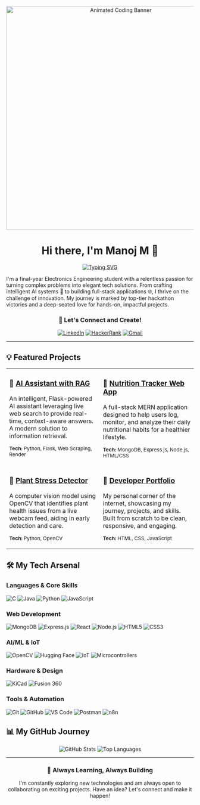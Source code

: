 <div align="center">
  <img src="https://i.imgur.com/uP202n0.gif" width="600" alt="Animated Coding Banner">
  <h1>Hi there, I'm Manoj M 👋</h1>
  <a href="https://git.io/typing-svg"><img src="https://readme-typing-svg.demolab.com?font=Fira+Code&weight=600&size=25&pause=1000&color=00BFFF&center=true&vCenter=true&width=435&lines=Electronics+%26+AI+Developer;Full-Stack+Innovator;Hackathon+Enthusiast" alt="Typing SVG" /></a>
</div>

I'm a final-year Electronics Engineering student with a relentless passion for turning complex problems into elegant tech solutions. From crafting intelligent AI systems 🧠 to building full-stack applications 🌐, I thrive on the challenge of innovation. My journey is marked by top-tier hackathon victories and a deep-seated love for hands-on, impactful projects.

<h3 align="center">🚀 Let's Connect and Create!</h3>
<p align="center">
  <a href="https://www.linkedin.com/in/manoj-m-53621829a/" target="_blank"><img src="https://img.shields.io/badge/LinkedIn-0077B5?style=for-the-badge&logo=linkedin&logoColor=white" alt="LinkedIn"></a>
  <a href="https://www.hackerrank.com/profile/manojmahendran51" target="_blank"><img src="https://img.shields.io/badge/HackerRank-2EC866?style=for-the-badge&logo=hackerrank&logoColor=white" alt="HackerRank"></a>
  <a href="mailto:manojmahendran555@gmail.com"><img src="https://img.shields.io/badge/Gmail-D14836?style=for-the-badge&logo=gmail&logoColor=white" alt="Gmail"></a>
</p>

---

## 💡 Featured Projects
<table>
  <tr>
    <td width="50%" valign="top">
      <h3>🤖 <a href="https://buildbymanoj-chatbot.onrender.com" target="_blank">AI Assistant with RAG</a></h3>
      <p>An intelligent, Flask-powered AI assistant leveraging live web search to provide real-time, context-aware answers. A modern solution to information retrieval.</p>
      <p><sub><b>Tech:</b> Python, Flask, Web Scraping, Render</sub></p>
    </td>
    <td width="50%" valign="top">
      <h3>🥗 <a href="https://github.com/buildbymanoj/NutritionTracker-WebApp" target="_blank">Nutrition Tracker Web App</a></h3>
      <p>A full-stack MERN application designed to help users log, monitor, and analyze their daily nutritional habits for a healthier lifestyle.</p>
      <p><sub><b>Tech:</b> MongoDB, Express.js, Node.js, HTML/CSS</sub></p>
    </td>
  </tr>
  <tr>
    <td width="50%" valign="top">
      <h3>🌱 <a href="https://github.com/buildbymanoj/Real-Time-Plant-Stress-Detection" target="_blank">Plant Stress Detector</a></h3>
      <p>A computer vision model using OpenCV that identifies plant health issues from a live webcam feed, aiding in early detection and care.</p>
      <p><sub><b>Tech:</b> Python, OpenCV</sub></p>
    </td>
    <td width="50%" valign="top">
      <h3>🌟 <a href="https://github.com/buildbymanoj/buildbymanoj_portfolio" target="_blank">Developer Portfolio</a></h3>
      <p>My personal corner of the internet, showcasing my journey, projects, and skills. Built from scratch to be clean, responsive, and engaging.</p>
      <p><sub><b>Tech:</b> HTML, CSS, JavaScript</sub></p>
    </td>
  </tr>
</table>

## 🛠️ My Tech Arsenal

### **Languages & Core Skills**
![C](https://img.shields.io/badge/C-00599C?style=for-the-badge&logo=c&logoColor=white)
![Java](https://img.shields.io/badge/Java-ED8B00?style=for-the-badge&logo=java&logoColor=white)
![Python](https://img.shields.io/badge/Python-3776AB?style=for-the-badge&logo=python&logoColor=white)
![JavaScript](https://img.shields.io/badge/JavaScript-F7DF1E?style=for-the-badge&logo=javascript&logoColor=black)

### **Web Development**
![MongoDB](https://img.shields.io/badge/MongoDB-47A248?style=for-the-badge&logo=mongodb&logoColor=white)
![Express.js](https://img.shields.io/badge/Express.js-000000?style=for-the-badge&logo=express&logoColor=white)
![React](https://img.shields.io/badge/React-61DAFB?style=for-the-badge&logo=react&logoColor=black)
![Node.js](https://img.shields.io/badge/Node.js-339933?style=for-the-badge&logo=nodedotjs&logoColor=white)
![HTML5](https://img.shields.io/badge/HTML5-E34F26?style=for-the-badge&logo=html5&logoColor=white)
![CSS3](https://img.shields.io/badge/CSS3-1572B6?style=for-the-badge&logo=css3&logoColor=white)

### **AI/ML & IoT**
![OpenCV](https://img.shields.io/badge/OpenCV-5C3EE8?style=for-the-badge&logo=opencv&logoColor=white)
![Hugging Face](https://img.shields.io/badge/Hugging_Face-FFBD00?style=for-the-badge&logo=huggingface&logoColor=black)
![IoT](https://img.shields.io/badge/IoT-010101?style=for-the-badge&logo=iot&logoColor=white)
![Microcontrollers](https://img.shields.io/badge/MCUs-8BC0D0?style=for-the-badge&logo=arduino&logoColor=white)

### **Hardware & Design**
![KiCad](https://img.shields.io/badge/KiCad-314CB0?style=for-the-badge&logo=kicad&logoColor=white)
![Fusion 360](https://img.shields.io/badge/Fusion_360-FF9E0F?style=for-the-badge&logo=autodesk&logoColor=white)

### **Tools & Automation**
![Git](https://img.shields.io/badge/Git-F05032?style=for-the-badge&logo=git&logoColor=white)
![GitHub](https://img.shields.io/badge/GitHub-181717?style=for-the-badge&logo=github&logoColor=white)
![VS Code](https://img.shields.io/badge/VS_Code-007ACC?style=for-the-badge&logo=visual-studio-code&logoColor=white)
![Postman](https://img.shields.io/badge/Postman-FF6C37?style=for-the-badge&logo=postman&logoColor=white)
![n8n](https://img.shields.io/badge/n8n-Automation-21BFBF?style=for-the-badge)

## 📊 My GitHub Journey

<div align="center">
  <img src="https://github-readme-stats.vercel.app/api?username=buildbymanoj&show_icons=true&theme=radical&hide_border=true&rank_icon=github" alt="GitHub Stats">
  <img src="https://github-readme-stats.vercel.app/api/top-langs/?username=buildbymanoj&layout=compact&theme=radical&hide_border=true" alt="Top Languages">
</div>

---

<div align="center">
  <h3>🚀 Always Learning, Always Building</h3>
  <p>I'm constantly exploring new technologies and am always open to collaborating on exciting projects. Have an idea? Let's connect and make it happen!</p>
</div>
